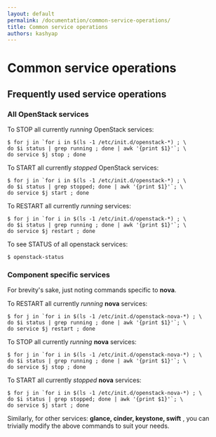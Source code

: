 ```yaml
---
layout: default
permalink: /documentation/common-service-operations/
title: Common service operations
authors: kashyap
---
```


# Common service operations

## Frequently used **service** operations

### All OpenStack services

To STOP all currently *running* OpenStack services:

    $ for j in `for i in $(ls -1 /etc/init.d/openstack-*) ; \
    do $i status | grep running ; done | awk '{print $1}'`; \
    do service $j stop ; done

To START all currently *stopped* OpenStack services:

    $ for j in `for i in $(ls -1 /etc/init.d/openstack-*) ; \
    do $i status | grep stopped; done | awk '{print $1}'`; \
    do service $j start ; done

To RESTART all currently *running* services:

    $ for j in `for i in $(ls -1 /etc/init.d/openstack-*) ; \
    do $i status | grep running ; done | awk '{print $1}'`; \
    do service $j restart ; done

To see STATUS of all openstack services:

    $ openstack-status

### Component specific services

For brevity's sake, just noting commands specific to **nova**.

To RESTART all currently *running* **nova** services:

    $ for j in `for i in $(ls -1 /etc/init.d/openstack-nova-*) ; \
    do $i status | grep running ; done | awk '{print $1}'`; \
    do service $j restart ; done

To STOP all currently *running* **nova** services:

    $ for j in `for i in $(ls -1 /etc/init.d/openstack-nova-*) ; \
    do $i status | grep running ; done | awk '{print $1}'`; \
    do service $j stop ; done

To START all currently *stopped* **nova** services:

    $ for j in `for i in $(ls -1 /etc/init.d/openstack-nova-*) ; \
    do $i status | grep stopped; done | awk '{print $1}'`; \
    do service $j start ; done

Similarly, for other services: **glance, cinder, keystone, swift** , you can trivially modify the above commands to suit your needs.
